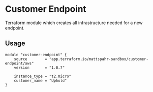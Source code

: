 # Customer Endpoint

Terraform module which creates all infrastructure needed for a new endpoint.

## Usage

```hcl
module "customer-endpoint" {
    source        = "app.terraform.io/mattspahr-sandbox/customer-endpoint/aws"
    version       = "1.0.7"

    instance_type = "t2.micro"
    customer_name = "Uphold"
}
```